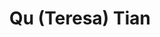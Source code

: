 ---
title: "Qu (Teresa) Tian"
presenter_id: qu_tian
position: Summer Graduate IRTA
start_date: 2009
end_date: 2009
email: 
phone: 
photo: 
status: former
layout: member 
---
